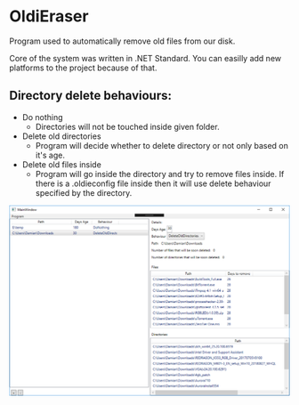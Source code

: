 # OldiEraser
Program used to automatically remove old files from our disk. 

Core of the system was written in .NET Standard. You can easilly add new platforms to the project because of that.


## Directory delete behaviours:

- Do nothing
  - Directories will not be touched inside given folder.
- Delete old directories
  - Program will decide whether to delete directory or not only based on it's age.
- Delete old files inside
  - Program will go inside the directory and try to remove files inside. If there is a .oldieconfig file inside then it will use delete behaviour specified by the directory.


![Example image](./img/Example.png)